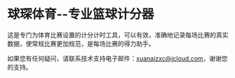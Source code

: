 # 球琛体育--专业篮球计分器

这是专门为体育比赛设置的计分计时工具，可以有效，准确地记录每场比赛的真实数据，使常规比赛更加规范，是每场比赛的得力助手。

如果您有任何疑问，请联系技术支持电子邮件：xuanaizxc@icloud.com，谢谢您的支持。
